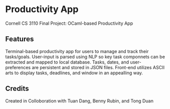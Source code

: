 # Productivity App
Cornell CS 3110 Final Project: OCaml-based Productivity App

## Features
Terminal-based productivity app for users to manage and track their tasks/goals. User-input is parsed using NLP so key task componnets can be extracted and mapped to local database. Tasks, dates, and user-preferences are persistent and stored in JSON files. Front-end utilizes ASCII arts to display tasks, deadlines, and window in an appealling way.

## Credits
Created in Colloboration with Tuan Dang, Benny Rubin, and Tong Duan
